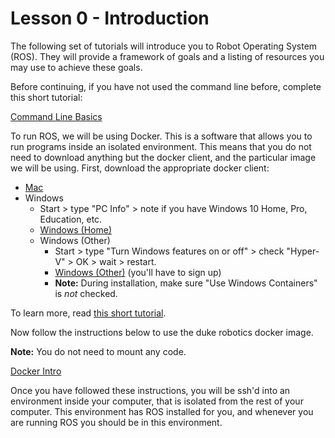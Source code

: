 # Lesson 0 - Introduction

The following set of tutorials will introduce you to Robot Operating System \(ROS\). They will provide a framework of goals and a listing of resources you may use to achieve these goals.

Before continuing, if you have not used the command line before, complete this short tutorial:

[Command Line Basics](https://www.vikingcodeschool.com/web-development-basics/a-command-line-crash-course)

To run ROS, we will be using Docker. This is a software that allows you to run programs inside an isolated environment. This means that you do not need to download anything but the docker client, and the particular image we will be using. First, download the appropriate docker client:

* [Mac](https://docs.docker.com/docker-for-mac/install/)
* Windows
	* Start > type "PC Info" > note if you have Windows 10 Home, Pro, Education, etc. 
	* [Windows (Home)](https://docs.docker.com/toolbox/toolbox_install_windows/)
	* Windows (Other)
		* Start > type "Turn Windows features on or off" > check "Hyper-V" > OK > wait > restart.
		* [Windows (Other)](https://docs.docker.com/docker-for-windows/install/) (you'll have to sign up)
		* **Note:** During installation, make sure "Use Windows Containers" is *not* checked.

To learn more, read [this short tutorial](https://docs.docker.com/get-started/).

Now follow the instructions below to use the duke robotics docker image.

**Note:** You do not need to mount any code.

[Docker Intro](../docker/README.md)

Once you have followed these instructions, you will be ssh'd into an environment inside your computer, that is isolated from the rest of your computer. This environment has ROS installed for you, and whenever you are running ROS you should be in this environment.
